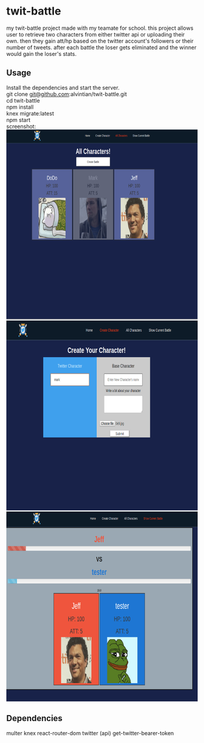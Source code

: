 # twit-battle
my twit-battle project made with my teamate for school. this project allows user to retrieve two characters from either twitter api or uploading their own.  then they gain att/hp based on the twitter account's followers or their number of tweets. after each battle the loser gets eliminated and the winner would gain the loser's stats.

## Usage
Install the dependencies and start the server.
<br>
git clone git@github.com:alvintian/twit-battle.git
<br>
cd twit-battle
<br>
npm install 
<br>
knex migrate:latest
<br>
npm start
<br>
screenshot:
<img src="screenshot/one.png" height='500px'>
<img src="screenshot/two.png" height='500px'>
<img src="screenshot/three.png" height='500px'>
## Dependencies
multer
knex
react-router-dom
twitter (api)
get-twitter-bearer-token
